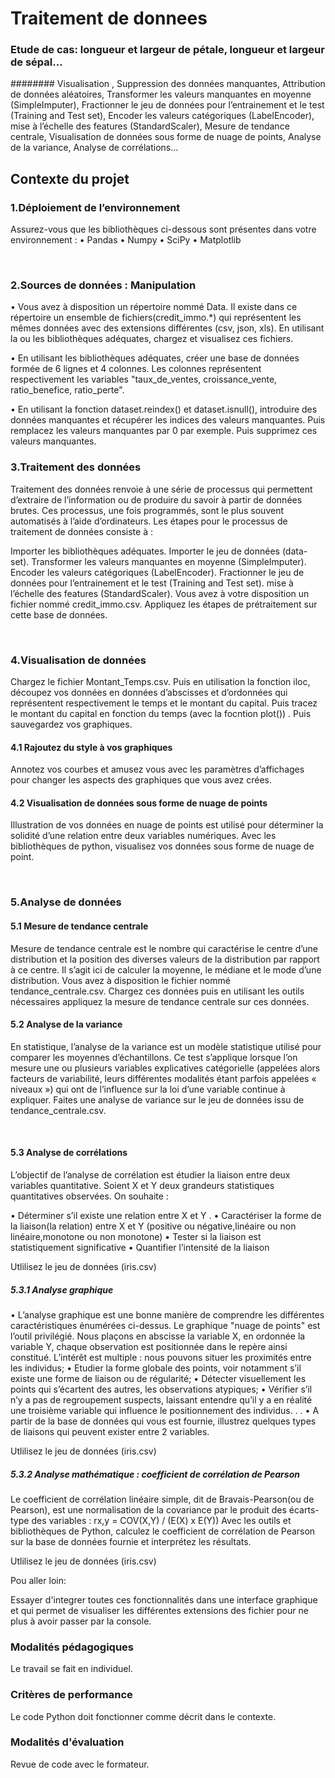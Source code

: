 # Traitement de donnees

### Etude de cas: longueur et largeur de pétale, longueur et largeur de sépal...

######## Visualisation , Suppression des données manquantes, Attribution de données aléatoires, Transformer les valeurs manquantes en moyenne (SimpleImputer), Fractionner le jeu de données pour l’entrainement et le test (Training and Test set), Encoder les valeurs catégoriques (LabelEncoder), mise à l’échelle des features (StandardScaler), 
 Mesure de tendance centrale, Visualisation de données sous forme de nuage de points,  Analyse de la variance, Analyse de corrélations...


## Contexte du projet

### 1.Déploiement de l’environnement

Assurez-vous que les bibliothèques ci-dessous sont présentes dans votre environnement : • Pandas • Numpy • SciPy • Matplotlib

​

### 2.Sources de données : Manipulation

• Vous avez à disposition un répertoire nommé Data. Il existe dans ce répertoire un ensemble de fichiers(credit_immo.*) qui représentent les mêmes données avec des extensions différentes (csv, json, xls). En utilisant la ou les bibliothèques adéquates, chargez et visualisez ces fichiers.

• En utilisant les bibliothèques adéquates, créer une base de données formée de 6 lignes et 4 colonnes. Les colonnes représentent respectivement les variables "taux_de_ventes, croissance_vente, ratio_benefice, ratio_perte".

• En utilisant la fonction dataset.reindex() et dataset.isnull(), introduire des données manquantes et récupérer les indices des valeurs manquantes. Puis remplacez les valeurs manquantes par 0 par exemple. Puis supprimez ces valeurs manquantes.

### 3.Traitement des données

Traitement des données renvoie à une série de processus qui permettent d’extraire de l’information ou de produire du savoir à partir de données brutes. Ces processus, une fois programmés, sont le plus souvent automatisés à l’aide d’ordinateurs. Les étapes pour le processus de traitement de données consiste à :

Importer les bibliothèques adéquates.
Importer le jeu de données (data-set).
Transformer les valeurs manquantes en moyenne (SimpleImputer).
Encoder les valeurs catégoriques (LabelEncoder).
Fractionner le jeu de données pour l’entrainement et le test (Training and Test set).
mise à l’échelle des features (StandardScaler).
Vous avez à votre disposition un fichier nommé credit_immo.csv. Appliquez les étapes de prétraitement sur cette base de données.

​

### 4.Visualisation de données

Chargez le fichier Montant_Temps.csv. Puis en utilisation la fonction iloc, découpez vos données en données d’abscisses et d’ordonnées qui représentent respectivement le temps et le montant du capital. Puis tracez le montant du capital en fonction du temps (avec la focntion plot()) . Puis sauvegardez vos graphiques.

#### 4.1 Rajoutez du style à vos graphiques

Annotez vos courbes et amusez vous avec les paramètres d’affichages pour changer les aspects des graphiques que vous avez crées.

#### 4.2 Visualisation de données sous forme de nuage de points

Illustration de vos données en nuage de points est utilisé pour déterminer la solidité d’une relation entre deux variables numériques. Avec les bibliothèques de python, visualisez vos données sous forme de nuage de point.

​

### 5.Analyse de données

#### 5.1 Mesure de tendance centrale

Mesure de tendance centrale est le nombre qui caractérise le centre d’une distribution et la position des diverses valeurs de la distribution par rapport à ce centre. Il s’agit ici de calculer la moyenne, le médiane et le mode d’une distribution. Vous avez à disposition le fichier nommé tendance_centrale.csv. Chargez ces données puis en utilisant les outils nécessaires appliquez la mesure de tendance centrale sur ces données.

#### 5.2 Analyse de la variance

En statistique, l’analyse de la variance est un modèle statistique utilisé pour comparer les moyennes d’échantillons. Ce test s’applique lorsque l’on mesure une ou plusieurs variables explicatives catégorielle (appelées alors facteurs de variabilité, leurs différentes modalités étant parfois appelées « niveaux ») qui ont de l’influence sur la loi d’une variable continue à expliquer. Faites une analyse de variance sur le jeu de données issu de tendance_centrale.csv.

​

#### 5.3 Analyse de corrélations

L’objectif de l’analyse de corrélation est étudier la liaison entre deux variables quantitative. Soient X et Y deux grandeurs statistiques quantitatives observées. On souhaite :

• Déterminer s’il existe une relation entre X et Y . • Caractériser la forme de la liaison(la relation) entre X et Y (positive ou négative,linéaire ou non linéaire,monotone ou non monotone) • Tester si la liaison est statistiquement significative • Quantifier l’intensité de la liaison

Utlilisez le jeu de données (iris.csv)

##### 5.3.1 Analyse graphique

• L’analyse graphique est une bonne manière de comprendre les différentes caractéristiques énumérées ci-dessus. Le graphique "nuage de points" est l’outil privilégié. Nous plaçons en abscisse la variable X, en ordonnée la variable Y, chaque observation est positionnée dans le repère ainsi constitué. L’intérêt est multiple : nous pouvons situer les proximités entre les individus; • Etudier la forme globale des points, voir notamment s’il existe une forme de liaison ou de régularité; • Détecter visuellement les points qui s’écartent des autres, les observations atypiques; • Vérifier s’il n’y a pas de regroupement suspects, laissant entendre qu’il y a en réalité une troisième variable qui influence le positionnement des individus. . . • A partir de la base de données qui vous est fournie, illustrez quelques types de liaisons qui peuvent exister entre 2 variables.

Utlilisez le jeu de données (iris.csv)

##### 5.3.2 Analyse mathématique : coefficient de corrélation de Pearson 

Le coefficient de corrélation linéaire simple, dit de Bravais-Pearson(ou de Pearson), est une normalisation de la covariance par le produit des écarts-type des variables : rx,y = COV(X,Y) / (E(X) x E(Y)) Avec les outils et bibliothèques de Python, calculez le coefficient de corrélation de Pearson sur la base de données fournie et interprétez les résultats.

Utlilisez le jeu de données (iris.csv)

Pou aller loin:

Essayer d'integrer toutes ces fonctionnalités dans une interface graphique et qui permet de visualiser les différentes extensions des fichier pour ne plus à avoir passer par la console.

### Modalités pédagogiques


Le travail se fait en individuel.

### Critères de performance
Le code Python doit fonctionner comme décrit dans le contexte.

### Modalités d'évaluation

Revue de code avec le formateur.
